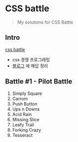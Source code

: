 # CSS battle
> My solutions for CSS Battle
## Intro
[css battle](https://cssbattle.dev/)
- css 경쟁 프로그래밍
- [블로그](https://ggarden.tistory.com/) 에 해답 정리
## Battle #1 - Pilot Battle
1. Simply Square
2. Carrom
3. Push Button
4. Ups n Downs
5. Acid Rain
6. Missing Slice
7. Leafy Trail
8. Forking Crazy
9. Tesseract